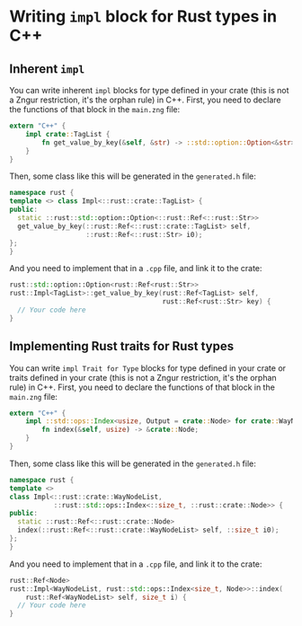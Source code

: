# Writing `impl` block for Rust types in C++

## Inherent `impl`

You can write inherent `impl` blocks for type defined in your crate (this is not a Zngur restriction, it's the orphan rule) in C++. First, you need to
declare the functions of that block in the `main.zng` file:

```Rust
extern "C++" {
    impl crate::TagList {
        fn get_value_by_key(&self, &str) -> ::std::option::Option<&str>;
    }
}
```

Then, some class like this will be generated in the `generated.h` file:

```C++
namespace rust {
template <> class Impl<::rust::crate::TagList> {
public:
  static ::rust::std::option::Option<::rust::Ref<::rust::Str>>
  get_value_by_key(::rust::Ref<::rust::crate::TagList> self,
                   ::rust::Ref<::rust::Str> i0);
};
}
```

And you need to implement that in a `.cpp` file, and link it to the crate:

```C++
rust::std::option::Option<rust::Ref<rust::Str>>
rust::Impl<TagList>::get_value_by_key(rust::Ref<TagList> self,
                                      rust::Ref<rust::Str> key) {
  // Your code here
}
```

## Implementing Rust traits for Rust types

You can write `impl Trait for Type` blocks for type defined in your crate or traits defined in your
crate (this is not a Zngur restriction, it's the orphan rule) in C++. First, you need to
declare the functions of that block in the `main.zng` file:

```Rust
extern "C++" {
    impl ::std::ops::Index<usize, Output = crate::Node> for crate::WayNodeList {
        fn index(&self, usize) -> &crate::Node;
    }
}
```

Then, some class like this will be generated in the `generated.h` file:

```C++
namespace rust {
template <>
class Impl<::rust::crate::WayNodeList,
           ::rust::std::ops::Index<::size_t, ::rust::crate::Node>> {
public:
  static ::rust::Ref<::rust::crate::Node>
  index(::rust::Ref<::rust::crate::WayNodeList> self, ::size_t i0);
};
}
```

And you need to implement that in a `.cpp` file, and link it to the crate:

```C++
rust::Ref<Node>
rust::Impl<WayNodeList, rust::std::ops::Index<size_t, Node>>::index(
    rust::Ref<WayNodeList> self, size_t i) {
  // Your code here
}
```

